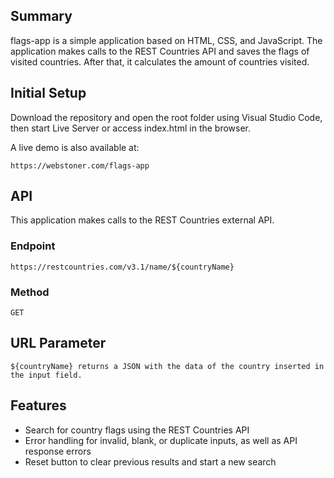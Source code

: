 ## Summary
flags-app is a simple application based on HTML, CSS, and JavaScript. The application makes calls to the REST Countries API and saves the flags of visited countries. After that, it calculates the amount of countries visited. 

## Initial Setup

Download the repository and open the root folder using Visual Studio Code, then start Live Server or access index.html in the browser.

A live demo is also available at:

``
https://webstoner.com/flags-app
``

## API

This application makes calls to the REST Countries external API.

### **Endpoint**
``
https://restcountries.com/v3.1/name/${countryName}
``
### **Method**
``
GET
``
## **URL Parameter**
``
${countryName} returns a JSON with the data of the country inserted in the input field.
``
## **Features**

<ul>
<li>Search for country flags using the REST Countries API</li>
<li>Error handling for invalid, blank, or duplicate inputs, as well as API response errors</li>
<li>Reset button to clear previous results and start a new search</li>
</ul>


